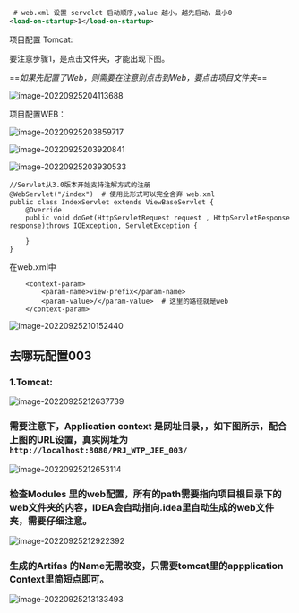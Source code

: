 ```xml
 # web.xml 设置 servelet 启动顺序,value 越小，越先启动，最小0
<load-on-startup>1</load-on-startup> 
```

项目配置 Tomcat:

要注意步骤1，是点击文件夹，才能出现下图。

==*如果先配置了Web，则需要在注意别点击到Web，要点击项目文件夹*==

![image-20220925204113688](E:\File\TyporaNote\img\JavaWeb\image-20220925204113688.png)



项目配置WEB：

![image-20220925203859717](E:\File\TyporaNote\img\JavaWeb\image-20220925203859717.png)



![image-20220925203920841](E:\File\TyporaNote\img\JavaWeb\image-20220925203920841.png)

![image-20220925203930533](E:\File\TyporaNote\img\JavaWeb\image-20220925203930533.png)





```
//Servlet从3.0版本开始支持注解方式的注册
@WebServlet("/index")  # 使用此形式可以完全舍弃 web.xml
public class IndexServlet extends ViewBaseServlet {
    @Override
    public void doGet(HttpServletRequest request , HttpServletResponse response)throws IOException, ServletException {
        
    }
}
```



在web.xml中

```
    <context-param>
        <param-name>view-prefix</param-name>
        <param-value>/</param-value>  # 这里的路径就是web
    </context-param>
```

![image-20220925210152440](E:\File\TyporaNote\img\JavaWeb\image-20220925210152440.png)

## 去哪玩配置003

### 1.Tomcat:

![image-20220925212637739](E:\File\TyporaNote\img\JavaWeb\image-20220925212637739.png)



### 需要注意下，Application context 是网址目录，，如下图所示，配合上图的URL设置，真实网址为`http://localhost:8080/PRJ_WTP_JEE_003/`

![image-20220925212653114](E:\File\TyporaNote\img\JavaWeb\image-20220925212653114.png)



### 检查Modules 里的web配置，所有的path需要指向项目根目录下的web文件夹的内容，IDEA会自动指向.idea里自动生成的web文件夹，需要仔细注意。

![image-20220925212922392](E:\File\TyporaNote\img\JavaWeb\image-20220925212922392.png)



### 生成的Artifas 的Name无需改变，只需要tomcat里的appplication Context里简短点即可。

![image-20220925213133493](E:\File\TyporaNote\img\JavaWeb\image-20220925213133493.png)